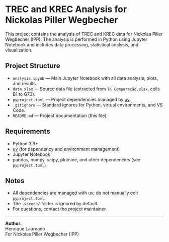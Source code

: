 # TREC and KREC Analysis for Nickolas Piller Wegbecher

This project contains the analysis of TREC and KREC data for Nickolas Piller Wegbecher (IPP). The analysis is performed in Python using Jupyter Notebook and includes data processing, statistical analysis, and visualization.

## Project Structure

- `analysis.ipynb` — Main Jupyter Notebook with all data analysis, plots, and results.
- `data.xlsx` — Source data file (extracted from `TK Comparação.xlsx`, cells B1 to G73).
- `pyproject.toml` — Project dependencies managed by [uv](https://github.com/astral-sh/uv).
- `.gitignore` — Standard ignores for Python, virtual environments, and VS Code.
- `README.md` — Project documentation (this file).

## Requirements

- Python 3.9+
- [uv](https://github.com/astral-sh/uv) (for dependency and environment management)
- Jupyter Notebook
- pandas, numpy, scipy, plotnine, and other dependencies (see `pyproject.toml`)

## Notes

- All dependencies are managed with uv; do not manually edit `pyproject.toml`.
- The `.vscode/` folder is ignored by default.
- For questions, contact the project maintainer.

---

**Author:**  
Henrique Laureano  
For Nickolas Piller Wegbecher (IPP)
